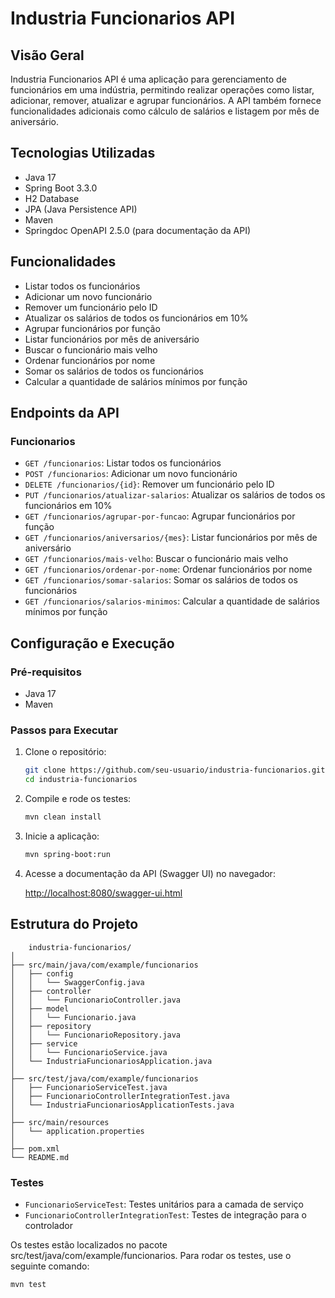 # Industria Funcionarios API

## Visão Geral

Industria Funcionarios API é uma aplicação para gerenciamento de funcionários em uma indústria, permitindo realizar operações como listar, adicionar, remover, atualizar e agrupar funcionários. A API também fornece funcionalidades adicionais como cálculo de salários e listagem por mês de aniversário.

## Tecnologias Utilizadas

- Java 17
- Spring Boot 3.3.0
- H2 Database
- JPA (Java Persistence API)
- Maven
- Springdoc OpenAPI 2.5.0 (para documentação da API)

## Funcionalidades

- Listar todos os funcionários
- Adicionar um novo funcionário
- Remover um funcionário pelo ID
- Atualizar os salários de todos os funcionários em 10%
- Agrupar funcionários por função
- Listar funcionários por mês de aniversário
- Buscar o funcionário mais velho
- Ordenar funcionários por nome
- Somar os salários de todos os funcionários
- Calcular a quantidade de salários mínimos por função

## Endpoints da API

### Funcionarios

- `GET /funcionarios`: Listar todos os funcionários
- `POST /funcionarios`: Adicionar um novo funcionário
- `DELETE /funcionarios/{id}`: Remover um funcionário pelo ID
- `PUT /funcionarios/atualizar-salarios`: Atualizar os salários de todos os funcionários em 10%
- `GET /funcionarios/agrupar-por-funcao`: Agrupar funcionários por função
- `GET /funcionarios/aniversarios/{mes}`: Listar funcionários por mês de aniversário
- `GET /funcionarios/mais-velho`: Buscar o funcionário mais velho
- `GET /funcionarios/ordenar-por-nome`: Ordenar funcionários por nome
- `GET /funcionarios/somar-salarios`: Somar os salários de todos os funcionários
- `GET /funcionarios/salarios-minimos`: Calcular a quantidade de salários mínimos por função

## Configuração e Execução

### Pré-requisitos

- Java 17
- Maven

### Passos para Executar

1. Clone o repositório:

   ```bash
   git clone https://github.com/seu-usuario/industria-funcionarios.git
   cd industria-funcionarios
    ```
2. Compile e rode os testes:

    ```bash
    mvn clean install
    ```
   
3. Inicie a aplicação:

    ```bash
    mvn spring-boot:run
    ```
   
4. Acesse a documentação da API (Swagger UI) no navegador:

    [http://localhost:8080/swagger-ui.html](http://localhost:8080/swagger-ui.html)

## Estrutura do Projeto

```
    industria-funcionarios/
│
├── src/main/java/com/example/funcionarios
│   ├── config
│   │   └── SwaggerConfig.java
│   ├── controller
│   │   └── FuncionarioController.java
│   ├── model
│   │   └── Funcionario.java
│   ├── repository
│   │   └── FuncionarioRepository.java
│   ├── service
│   │   └── FuncionarioService.java
│   └── IndustriaFuncionariosApplication.java
│
├── src/test/java/com/example/funcionarios
│   ├── FuncionarioServiceTest.java
│   ├── FuncionarioControllerIntegrationTest.java
│   └── IndustriaFuncionariosApplicationTests.java
│
├── src/main/resources
│   └── application.properties
│
├── pom.xml
└── README.md
```

### Testes

- `FuncionarioServiceTest`: Testes unitários para a camada de serviço
- `FuncionarioControllerIntegrationTest`: Testes de integração para o controlador

Os testes estão localizados no pacote src/test/java/com/example/funcionarios. Para rodar os testes, use o seguinte comando:

```bash
mvn test
```